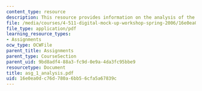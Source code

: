 ```yaml
---
content_type: resource
description: This resource provides information on the analysis of the tower.
file: /media/courses/4-511-digital-mock-up-workshop-spring-2006/16e0ea0dc76d780a6bb56cfa5a67839c_asg_1_analysis.pdf
file_type: application/pdf
learning_resource_types:
- Assignments
ocw_type: OCWFile
parent_title: Assignments
parent_type: CourseSection
parent_uid: 9bd8adf4-88a3-fc9d-0e9a-4da3fc95bbe9
resourcetype: Document
title: asg_1_analysis.pdf
uid: 16e0ea0d-c76d-780a-6bb5-6cfa5a67839c
---
```

